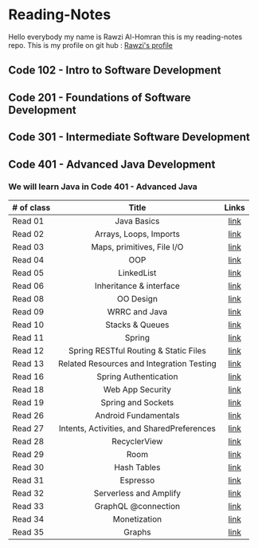 # Reading-Notes
Hello everybody my name is Rawzi Al-Homran this is my reading-notes repo. This is my profile on git hub : [Rawzi's profile](https://github.com/rawziNael)
## Code 102 - Intro to Software Development
## Code 201 - Foundations of Software Development
## Code 301 - Intermediate Software Development
## Code 401 - Advanced Java Development


### We will learn Java in Code 401 - Advanced Java
| # of class    | Title | Links |  
| :---        |:---:| :---: |  
| Read 01    |Java Basics |	[link](https://github.com/rawziNael/Reading-Notes/blob/main/Read01.md) |  
| Read 02  |Arrays, Loops, Imports   | [link](https://github.com/rawziNael/Reading-Notes/blob/main/Read02.md) |  
| Read 03  |Maps, primitives, File I/O      |[link](https://github.com/rawziNael/Reading-Notes/blob/main/Read03.md)|  
| Read 04  |OOP      |[link](https://github.com/rawziNael/Reading-Notes/blob/main/read04.md)|  
| Read 05  |      LinkedList|[link](https://github.com/rawziNael/Reading-Notes/blob/main/Read05.md)|  
| Read 06  |Inheritance & interface      |[link](https://github.com/rawziNael/Reading-Notes/blob/main/Read06.md)|  
| Read 08   |OO Design       |[link](https://github.com/rawziNael/Reading-Notes/blob/main/Read08.md)|  
| Read 09   |WRRC and Java       |[link](https://github.com/rawziNael/Reading-Notes/blob/main/Read09.md)|  
| Read 10   |Stacks & Queues      |[link](https://github.com/rawziNael/Reading-Notes/blob/main/Read10.md)|  
| Read 11   |Spring      |[link](https://github.com/rawziNael/Reading-Notes/blob/main/Read11.md)|  
| Read 12  |Spring RESTful Routing & Static Files     |[link](https://github.com/rawziNael/Reading-Notes/blob/main/Read12.md)|  
| Read 13  | Related Resources and Integration Testing     |[link](https://github.com/rawziNael/Reading-Notes/blob/main/Read13.md)|  
| Read 16  |Spring Authentication    |[link](https://github.com/rawziNael/Reading-Notes/blob/main/Read16.md)|
| Read 18  |Web App Security    |[link](https://github.com/rawziNael/Reading-Notes/blob/main/Read18.md)|  
| Read 19  |Spring and Sockets    |[link](https://github.com/rawziNael/Reading-Notes/blob/main/Read19.md)| 
| Read 26  |Android Fundamentals |[link](https://github.com/rawziNael/Reading-Notes/blob/main/Read26.md)|  
| Read 27  | Intents, Activities, and SharedPreferences |[link](https://github.com/rawziNael/Reading-Notes/blob/main/Read27.md)|  
| Read 28  | RecyclerView |[link](https://github.com/rawziNael/Reading-Notes/blob/main/Read28.md)|  
| Read 29  | Room |[link](https://github.com/rawziNael/Reading-Notes/blob/main/Read29.md)|  
| Read 30 | Hash Tables |[link](https://github.com/rawziNael/Reading-Notes/blob/main/Read30.md)| 
| Read 31 | Espresso |[link](https://github.com/rawziNael/Reading-Notes/blob/main/Read31.md)|  
| Read 32 | Serverless and Amplify |[link](https://github.com/rawziNael/Reading-Notes/blob/main/Read32.md)|
| Read 33 | GraphQL @connection |[link](https://github.com/rawziNael/Reading-Notes/blob/main/Read33.md)|  
| Read 34 | Monetization |[link](https://github.com/rawziNael/Reading-Notes/blob/main/Read34.md)|
| Read 35 | Graphs |[link](https://github.com/rawziNael/Reading-Notes/blob/main/Read35.md)|  
